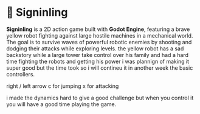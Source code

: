 # 🤖 Signinling

**Signinling** is a 2D action game built with **Godot Engine**, featuring a brave yellow robot fighting against large hostile machines in a mechanical world.  
The goal is to survive waves of powerful robotic enemies by shooting and dodging their attacks while exploring levels. 
the yellow robot has a sad backstory while a large tower take control over his family and had a hard time fighting the robots and getting his power i was plannign of making it super good but the time took so i will contineu it in another week the basic controllers.

right / left arrow
c for jumping 
x for attacking

i made the dynamics hard to give a good challenge but when you control it you will have a good time playing the game.
